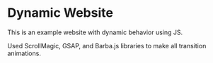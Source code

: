 # Dynamic Website

This is an example website with dynamic behavior using JS.

Used ScrollMagic, GSAP, and Barba.js libraries to make all transition animations.
